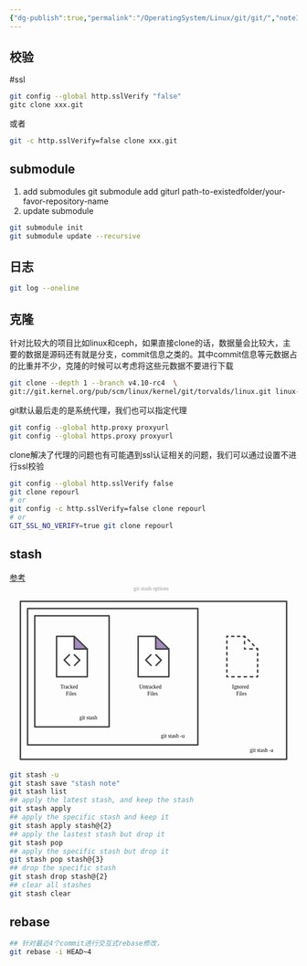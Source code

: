 ```yaml
---
{"dg-publish":true,"permalink":"/OperatingSystem/Linux/git/git/","noteIcon":"","created":"","updated":""}
---
```


## 校验
#ssl
```bash
git config --global http.sslVerify "false"
gitc clone xxx.git
```

或者
```bash
git -c http.sslVerify=false clone xxx.git
```
## submodule
1. add submodules
git submodule add giturl path-to-existedfolder/your-favor-repository-name
2. update submodule

```bash
git submodule init 
git submodule update --recursive
```

## 日志

```bash
git log --oneline

```

## 克隆
针对比较大的项目比如linux和ceph，如果直接clone的话，数据量会比较大，主要的数据是源码还有就是分支，commit信息之类的。其中commit信息等元数据占的比重并不少，克隆的时候可以考虑将这些元数据不要进行下载

```bash
git clone --depth 1 --branch v4.10-rc4  \
git://git.kernel.org/pub/scm/linux/kernel/git/torvalds/linux.git linux-4.10-rc4
```

git默认最后走的是系统代理，我们也可以指定代理

```bash
git config --global http.proxy proxyurl
git config --global https.proxy proxyurl

```
clone解决了代理的问题也有可能遇到ssl认证相关的问题，我们可以通过设置不进行ssl校验

```bash
git config --global http.sslVerify false
git clone repourl
# or
git config -c http.sslVerify=false clone repourl
# or
GIT_SSL_NO_VERIFY=true git clone repourl

```


## stash
[参考](https://www.atlassian.com/git/tutorials/saving-changes/git-stash)
<svg id="Layer_1" xmlns="http://www.w3.org/2000/svg" viewBox="0 0 800 500"><style>.st0{fill:none;stroke:#414141;stroke-width:4;stroke-linejoin:round;stroke-miterlimit:10;} .st1{fill:#FFFFFF;stroke:#414141;stroke-width:4;stroke-linejoin:round;stroke-miterlimit:10;} .st2{fill:#A58BC0;stroke:#414141;stroke-width:4;stroke-linecap:round;stroke-linejoin:round;stroke-miterlimit:10;} .st3{fill:none;stroke:#414141;stroke-width:4;stroke-linecap:round;stroke-linejoin:round;stroke-miterlimit:10;} .st4{fill:#000100;} .st5{font-family:&apos;CircularPro-Book&apos;;} .st6{font-size:15px;} .st7{fill:none;stroke:#414141;stroke-width:4;stroke-linecap:round;stroke-linejoin:round;} .st8{fill:none;stroke:#414141;stroke-width:4;stroke-linecap:round;stroke-linejoin:round;stroke-dasharray:5.773,9.6216;} .st9{fill:none;stroke:#414141;stroke-width:4;stroke-linecap:round;stroke-linejoin:round;stroke-dasharray:6.4378,10.7297;} .st10{fill:none;stroke:#414141;stroke-width:4;stroke-linecap:round;stroke-linejoin:round;stroke-dasharray:6.017,10.0283;} .st11{fill:none;stroke:#414141;stroke-width:4;stroke-linecap:round;stroke-linejoin:round;stroke-dasharray:6.1571,10.2619;} .st12{fill:#FFFFFF;} .st13{fill:none;stroke:#414141;stroke-width:4;stroke-linecap:round;stroke-linejoin:round;stroke-dasharray:6.3663,10.6105;} .st14{fill:none;stroke:#414141;stroke-width:4;stroke-linecap:round;stroke-linejoin:round;stroke-dasharray:6.9923,11.6539;} .st15{fill:none;stroke:#414141;stroke-width:4;stroke-linecap:round;stroke-linejoin:round;stroke-dasharray:6.7154,11.1923;} .st16{fill:#979797;} .st17{fill:#B5E0F7;stroke:#414141;stroke-width:4;stroke-linecap:round;stroke-linejoin:round;stroke-miterlimit:10;} .st18{fill:#B18BE8;stroke:#404040;stroke-width:4;stroke-miterlimit:10;} .st19{fill:none;stroke:#404040;stroke-width:4;stroke-linecap:round;stroke-linejoin:round;stroke-miterlimit:10;} .st20{fill:#FC8363;stroke:#404040;stroke-width:4;stroke-miterlimit:10;} .st21{fill:none;stroke:#414141;stroke-width:4;stroke-linecap:round;stroke-linejoin:round;stroke-dasharray:6.0329,10.0548;} .st22{fill:none;stroke:#414141;stroke-width:4;stroke-linecap:round;stroke-linejoin:round;stroke-dasharray:5.9778,9.963;} .st23{fill:#B18BE8;stroke:#404040;stroke-width:4;stroke-linejoin:round;stroke-miterlimit:10;} .st24{fill:#FC8363;stroke:#404040;stroke-width:4;stroke-linejoin:round;stroke-miterlimit:10;} .st25{fill:#B5E0F7;stroke:#404040;stroke-width:4;stroke-linejoin:round;stroke-miterlimit:10;} .st26{fill:none;stroke:#404040;stroke-width:4;stroke-linecap:round;stroke-linejoin:round;} .st27{fill:#B5E0F7;stroke:#404040;stroke-width:4;stroke-linecap:round;stroke-linejoin:round;stroke-miterlimit:10;} .st28{fill:none;stroke:#414141;stroke-width:4;stroke-linecap:round;stroke-linejoin:round;stroke-miterlimit:10;stroke-dasharray:6,10;} .st29{fill:none;stroke:#414141;stroke-width:4;stroke-linecap:round;stroke-linejoin:round;stroke-dasharray:6.1001,10.1669;} .st30{fill:none;stroke:#414141;stroke-width:4;stroke-linecap:round;stroke-linejoin:round;stroke-dasharray:5.9247,9.8746;} .st31{fill:#59ABDD;stroke:#404040;stroke-width:4;stroke-linejoin:round;stroke-miterlimit:10;} .st32{fill:#61C19B;stroke:#404040;stroke-width:4;stroke-linejoin:round;stroke-miterlimit:10;} .st33{fill:#61C19B;stroke:#404040;stroke-width:4;stroke-linecap:round;stroke-linejoin:round;stroke-miterlimit:10;} .st34{fill:none;stroke:#414141;stroke-width:4;stroke-linecap:round;stroke-linejoin:round;stroke-dasharray:5.977,9.9616;} .st35{fill:#DADFE2;stroke:#404040;stroke-width:4;stroke-linejoin:round;stroke-miterlimit:10;} .st36{fill:none;stroke:#404040;stroke-width:4;stroke-linejoin:round;stroke-miterlimit:10;}</style><path class="st0" d="M30 51.2H770V490H30z"/><path class="st0" d="M50 71.2H523.3V450H50z"/><path class="st0" d="M70 91.2H276.7V400H70z"/><path class="st1" d="M179.7,148.3v35.1H216v77.2h-85.4V148.3H179.7"/><path class="st2" d="M179.7,148.3l36.3,35.2l-36.3-0.1V148.3z"/><path class="st3" d="M166.8,229.2l-15-15.1l14.5-14.5"/><path class="st3" d="M179.9,199.6l15,15.1l-14.5,14.5"/><text transform="translate(141.33 293.98)"><tspan x="0" y="0" class="st4 st5 st6">Tracked </tspan><tspan x="15.1" y="18" class="st4 st5 st6">Files</tspan></text><path class="st7" d="M689.4 183.4L689.4 186.4"/><path class="st8" d="M689.4 196L689.4 252.8"/><path class="st7" d="M689.4 257.6L689.4 260.6 686.4 260.6"/><path class="st9" d="M675.6 260.6L612.3 260.6"/><path class="st7" d="M607 260.6L604 260.6 604 257.6"/><path class="st10" d="M604 247.6L604 156.3"/><path class="st7" d="M604 151.3L604 148.3 607 148.3"/><path class="st11" d="M617.2 148.3L644.9 148.3"/><path class="st7" d="M650.1 148.3L653.1 148.3"/><path class="st12" d="M653.1 148.3L689.4 183.5 653.1 183.4z"/><path class="st7" d="M653.1 151.3L653.1 148.3 655.2 150.4"/><path class="st13" d="M662.8 157.8L683.4 177.7"/><path class="st7" d="M687.2 181.4L689.4 183.5 686.4 183.5"/><path class="st14" d="M674.7 183.4L661.9 183.4"/><path class="st7" d="M656.1 183.4L653.1 183.4 653.1 180.4"/><path class="st15" d="M653.1 169.2L653.1 156.9"/><text transform="translate(359.785 293.98)"><tspan x="0" y="0" class="st4 st5 st6">Untracked </tspan><tspan x="23.3" y="18" class="st4 st5 st6">Files</tspan></text><text transform="translate(618.25 293.98)"><tspan x="0" y="0" class="st4 st5 st6">Ignored</tspan><tspan x="11.5" y="18" class="st4 st5 st6">Files</tspan></text><text transform="translate(193.967 380)" class="st4 st5 st6">git stash</text><text transform="translate(420.73 430)" class="st4 st5 st6">git stash -u</text><text transform="translate(668.04 470)" class="st4 st5 st6">git stash -a</text><text transform="translate(344.983 21.163)" class="st16 st5 st6">git stash options</text><path class="st1" d="M406.4,148.3v35.1h36.3v77.2h-85.4V148.3H406.4"/><path class="st2" d="M406.4,148.3l36.3,35.2l-36.3-0.1V148.3z"/><path class="st3" d="M393.4,229.2l-15-15.1l14.5-14.5"/><path class="st3" d="M406.6,199.6l15,15.1L407,229.2"/></svg>

```bash
git stash -u
git stash save "stash note"
git stash list
## apply the latest stash, and keep the stash
git stash apply
## apply the specific stash and keep it
git stash apply stash@{2}
## apply the lastest stash but drop it
git stash pop
## apply the specific stash but drop it
git stash pop stash@{3}
## drop the specific stash
git stash drop stash@{2}
## clear all stashes
git stash clear

```


## rebase


```bash
## 针对最近4个commit进行交互式rebase修改，
git rebase -i HEAD~4

```

